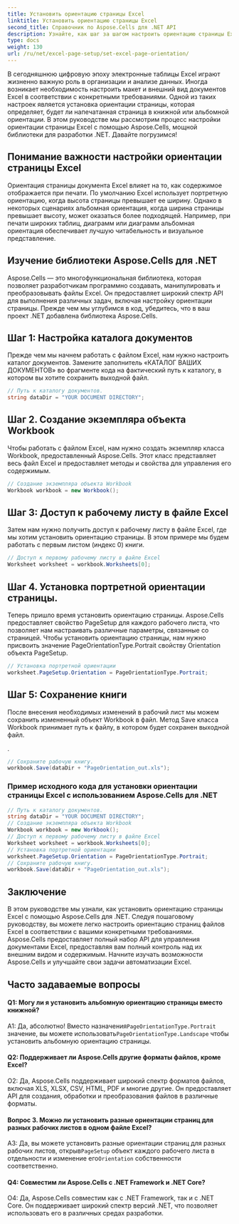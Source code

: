```yaml
---
title: Установить ориентацию страницы Excel
linktitle: Установить ориентацию страницы Excel
second_title: Справочник по Aspose.Cells для .NET API
description: Узнайте, как шаг за шагом настроить ориентацию страницы Excel с помощью Aspose.Cells для .NET. Получите оптимизированные результаты.
type: docs
weight: 130
url: /ru/net/excel-page-setup/set-excel-page-orientation/
---
```

В сегодняшнюю цифровую эпоху электронные таблицы Excel играют жизненно важную роль в организации и анализе данных. Иногда возникает необходимость настроить макет и внешний вид документов Excel в соответствии с конкретными требованиями. Одной из таких настроек является установка ориентации страницы, которая определяет, будет ли напечатанная страница в книжной или альбомной ориентации. В этом руководстве мы рассмотрим процесс настройки ориентации страницы Excel с помощью Aspose.Cells, мощной библиотеки для разработки .NET. Давайте погрузимся!

## Понимание важности настройки ориентации страницы Excel

Ориентация страницы документа Excel влияет на то, как содержимое отображается при печати. По умолчанию Excel использует портретную ориентацию, когда высота страницы превышает ее ширину. Однако в некоторых сценариях альбомная ориентация, когда ширина страницы превышает высоту, может оказаться более подходящей. Например, при печати широких таблиц, диаграмм или диаграмм альбомная ориентация обеспечивает лучшую читабельность и визуальное представление.

## Изучение библиотеки Aspose.Cells для .NET

Aspose.Cells — это многофункциональная библиотека, которая позволяет разработчикам программно создавать, манипулировать и преобразовывать файлы Excel. Он предоставляет широкий спектр API для выполнения различных задач, включая настройку ориентации страницы. Прежде чем мы углубимся в код, убедитесь, что в ваш проект .NET добавлена библиотека Aspose.Cells.

## Шаг 1: Настройка каталога документов

Прежде чем мы начнем работать с файлом Excel, нам нужно настроить каталог документов. Замените заполнитель «КАТАЛОГ ВАШИХ ДОКУМЕНТОВ» во фрагменте кода на фактический путь к каталогу, в котором вы хотите сохранить выходной файл.

```csharp
// Путь к каталогу документов.
string dataDir = "YOUR DOCUMENT DIRECTORY";
```

## Шаг 2. Создание экземпляра объекта Workbook

Чтобы работать с файлом Excel, нам нужно создать экземпляр класса Workbook, предоставленный Aspose.Cells. Этот класс представляет весь файл Excel и предоставляет методы и свойства для управления его содержимым.

```csharp
// Создание экземпляра объекта Workbook
Workbook workbook = new Workbook();
```

## Шаг 3: Доступ к рабочему листу в файле Excel

Затем нам нужно получить доступ к рабочему листу в файле Excel, где мы хотим установить ориентацию страницы. В этом примере мы будем работать с первым листом (индекс 0) книги.

```csharp
// Доступ к первому рабочему листу в файле Excel
Worksheet worksheet = workbook.Worksheets[0];
```

## Шаг 4. Установка портретной ориентации страницы.

Теперь пришло время установить ориентацию страницы. Aspose.Cells предоставляет свойство PageSetup для каждого рабочего листа, что позволяет нам настраивать различные параметры, связанные со страницей. Чтобы установить ориентацию страницы, нам нужно присвоить значение PageOrientationType.Portrait свойству Orientation объекта PageSetup.

```csharp
// Установка портретной ориентации
worksheet.PageSetup.Orientation = PageOrientationType.Portrait;
```

## Шаг 5: Сохранение книги

После внесения необходимых изменений в рабочий лист мы можем сохранить измененный объект Workbook в файл. Метод Save класса Workbook принимает путь к файлу, в котором будет сохранен выходной файл.

.

```csharp
// Сохраните рабочую книгу.
workbook.Save(dataDir + "PageOrientation_out.xls");
```

### Пример исходного кода для установки ориентации страницы Excel с использованием Aspose.Cells для .NET 

```csharp
// Путь к каталогу документов.
string dataDir = "YOUR DOCUMENT DIRECTORY";
// Создание экземпляра объекта Workbook
Workbook workbook = new Workbook();
// Доступ к первому рабочему листу в файле Excel
Worksheet worksheet = workbook.Worksheets[0];
// Установка портретной ориентации
worksheet.PageSetup.Orientation = PageOrientationType.Portrait;
// Сохраните рабочую книгу.
workbook.Save(dataDir + "PageOrientation_out.xls");
```

## Заключение

В этом руководстве мы узнали, как установить ориентацию страницы Excel с помощью Aspose.Cells для .NET. Следуя пошаговому руководству, вы можете легко настроить ориентацию страниц файлов Excel в соответствии с вашими конкретными требованиями. Aspose.Cells предоставляет полный набор API для управления документами Excel, предоставляя вам полный контроль над их внешним видом и содержимым. Начните изучать возможности Aspose.Cells и улучшайте свои задачи автоматизации Excel.

## Часто задаваемые вопросы

#### Q1: Могу ли я установить альбомную ориентацию страницы вместо книжной?

 A1: Да, абсолютно! Вместо назначения`PageOrientationType.Portrait` значение, вы можете использовать`PageOrientationType.Landscape` чтобы установить альбомную ориентацию страницы.

#### Q2: Поддерживает ли Aspose.Cells другие форматы файлов, кроме Excel?

О2: Да, Aspose.Cells поддерживает широкий спектр форматов файлов, включая XLS, XLSX, CSV, HTML, PDF и многие другие. Он предоставляет API для создания, обработки и преобразования файлов в различные форматы.

#### Вопрос 3. Можно ли установить разные ориентации страниц для разных рабочих листов в одном файле Excel?

 A3: Да, вы можете установить разные ориентации страниц для разных рабочих листов, открыв`PageSetup` объект каждого рабочего листа в отдельности и изменение его`Orientation` собственности соответственно.

#### Q4: Совместим ли Aspose.Cells с .NET Framework и .NET Core?

О4: Да, Aspose.Cells совместим как с .NET Framework, так и с .NET Core. Он поддерживает широкий спектр версий .NET, что позволяет использовать его в различных средах разработки.
